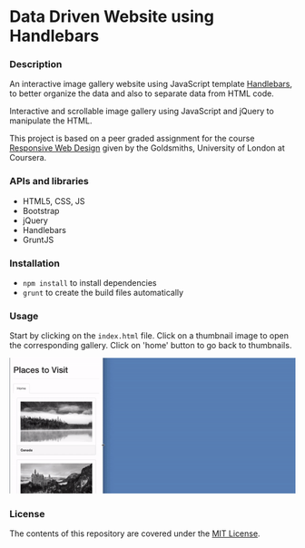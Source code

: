 # Data Driven Website using Handlebars

### Description 

An interactive image gallery website using JavaScript template [Handlebars](http://handlebarsjs.com/), to better organize the data and also to separate data from HTML code.

Interactive and scrollable image gallery using JavaScript and jQuery to manipulate the HTML.

This project is based on a peer graded assignment for the course [Responsive Web Design](https://www.coursera.org/learn/responsive-web-design)  given by the Goldsmiths, University of London at Coursera.

### APIs and libraries
- HTML5, CSS, JS
- Bootstrap
- jQuery
- Handlebars
- GruntJS

### Installation
- `npm install` to install dependencies
- `grunt` to create the build files automatically

### Usage
Start by clicking on the `index.html` file. Click on a thumbnail image to open the corresponding gallery. Click on 'home' button to go back to thumbnails.

![Demo gif](demo_gif/demo.gif)

### License

The contents of this repository are covered under the [MIT License](License.md).
